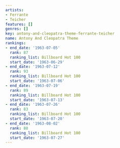 ```yaml
---
artists:
- Ferrante
- Teicher
features: []
genres: []
key: antony-and-cleopatra-theme-ferrante-teicher
name: Antony And Cleopatra Theme
rankings:
- end_date: '1963-07-05'
  rank: 87
  ranking_list: Billboard Hot 100
  start_date: '1963-06-29'
- end_date: '1963-07-12'
  rank: 93
  ranking_list: Billboard Hot 100
  start_date: '1963-07-06'
- end_date: '1963-07-19'
  rank: 89
  ranking_list: Billboard Hot 100
  start_date: '1963-07-13'
- end_date: '1963-07-26'
  rank: 83
  ranking_list: Billboard Hot 100
  start_date: '1963-07-20'
- end_date: '1963-08-02'
  rank: 88
  ranking_list: Billboard Hot 100
  start_date: '1963-07-27'
---
```


